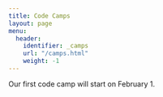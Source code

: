 ```yaml
---
title: Code Camps
layout: page
menu:
  header:
    identifier: _camps
    url: "/camps.html"
    weight: -1
---
```


Our first code camp will start on February 1. 

